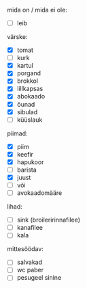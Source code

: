 mida on / mida ei ole:
- [ ] leib

värske:
- [x] tomat
- [ ] kurk
- [x] kartul
- [x] porgand
- [x] brokkol
- [x] lillkapsas
- [x] abokaado
- [x] õunad
- [x] sibulad
- [ ] küüslauk

piimad:
- [x] piim
- [x] keefir
- [x] hapukoor
- [ ] barista
- [x] juust
- [ ] või
- [ ] avokaadomääre

lihad:
- [ ] sink (broileririnnafilee)
- [ ] kanafilee
- [ ] kala

mittesöödav:
- [ ] salvakad
- [ ] wc paber
- [ ] pesugeel sinine